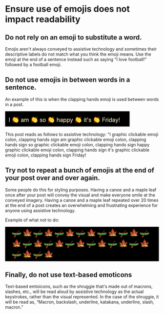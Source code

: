 # Ensure use of emojis does not impact readability

## Do not rely on an emoji to substitute a word. 

Emojis aren't always conveyed to assistive technology and sometimes their descriptive labels do not match what you think the emoji means. Use the emoji at the end of a sentence instead such as saying "I love football!" followed by a football emoji.

## Do not use emojis in between words in a sentence. 

An example of this is when the clapping hands emoji is used between words in a post.

![Twitter post of I am so happy it's Friday! message with clapping hand emojis between each word.](https://github.com/KristinaEngland/inclusive-by-design/blob/gh-pages/assets/img/clapping%20hands%20emoji%20post.png)

This post reads as follows to assistive technology: "I graphic clickable emoji colon, clapping hands sign am graphic clickable emoji colon, clapping hands sign so graphic clickable emoji colon, clapping hands sign happy graphic clickable emoji colon, clapping hands sign it's graphic clickable emoji colon, clapping hands sign Friday!

## Try not to repeat a bunch of emojis at the end of your post over and over again. 

Some people do this for styling purposes. Having a canoe and a maple leaf once after your post will convey the visual and make everyone smile at the conveyed imagery. Having a canoe and a maple leaf repeated over 20 times at the end of a post creates an overwhelming and frustrating experience for anyone using assistive technology. 

Example of what not to do:

![Canoe and maple leaf used on repeat after each other, both used 15 times, making for a total of 30 emojis that would be read to assistive technology.](https://github.com/KristinaEngland/inclusive-by-design/blob/gh-pages/assets/img/canoe%20maple%20leaf%20emojis%20on%20repeat.jpeg)

## Finally, do not use text-based emoticons

Text-based emtoicons, such as the shruggie that's made out of macrons, slashes, etc., will be read aloud by assistive technology as the actual keystrokes, rather than the visual represented. In the case of the shruggie, it will be read as, “Macron, backslash, underline, katakana, underline, slash, macron.”
